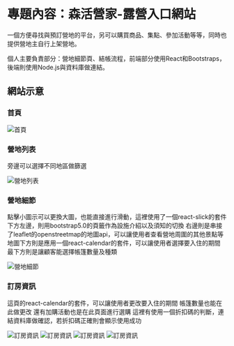 # 專題內容：森活營家-露營入口網站

一個方便尋找與預訂營地的平台，另可以購買商品、集點、參加活動等等，同時也提供營地主自行上架營地。

個人主要負責部分：營地細節頁、結帳流程，前端部分使用React和Bootstraps，後端則使用Node.js與資料庫做連結。



## 網站示意
### 首頁

![首頁](https://github.com/HaoQQQQ/Camp-5/blob/c27e5baf6cefa53197679234e985408b255817ca/images/159330736-1b78f3c9-6612-4cec-b954-65e6500152fa.png)

### 營地列表

旁邊可以選擇不同地區做篩選

![營地列表](https://github.com/HaoQQQQ/Camp-5/blob/c27e5baf6cefa53197679234e985408b255817ca/images/camplist.png)

### 營地細節
點擊小圖示可以更換大圖，也能直接進行滑動，這裡使用了一個react-slick的套件
下方左邊，則用bootstrap5.0的頁籤作為設施介紹以及須知的切換
右邊則是串接了leaflet的openstreetmap的地圖api，可以讓使用者查看營地周圍的其他景點等
地圖下方則是應用一個react-calendar的套件，可以讓使用者選擇要入住的期間
最下方則是讓顧客能選擇帳篷數量及種類


![營地細節](https://github.com/HaoQQQQ/Camp-5/blob/c27e5baf6cefa53197679234e985408b255817ca/images/campDetail.png)


### 訂房資訊

這頁的react-calendar的套件，可以讓使用者更改要入住的期間
帳篷數量也能在此做更改
還有加購活動也是在此頁面進行選購
這裡有使用一個折扣碼的判斷，連結資料庫做確認，若折扣碼正確則會顯示使用成功

![訂房資訊](https://github.com/HaoQQQQ/Camp-5/blob/c27e5baf6cefa53197679234e985408b255817ca/images/booking.png)
![訂房資訊](https://github.com/HaoQQQQ/Camp-5/blob/c27e5baf6cefa53197679234e985408b255817ca/images/bookingfInfo.png)
![訂房資訊](https://github.com/HaoQQQQ/Camp-5/blob/c27e5baf6cefa53197679234e985408b255817ca/images/prePay.png)
![訂房資訊](https://github.com/HaoQQQQ/Camp-5/blob/c27e5baf6cefa53197679234e985408b255817ca/images/done.png)
